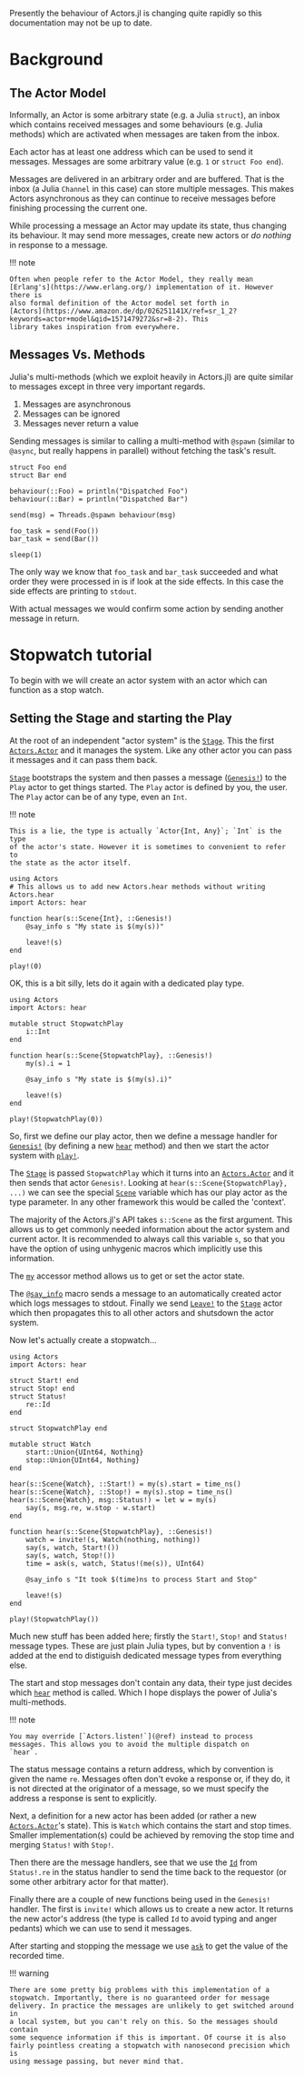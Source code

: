 Presently the behaviour of Actors.jl is changing quite rapidly so this
documentation may not be up to date.

# Background

## The Actor Model

Informally, an Actor is some arbitrary state (e.g. a Julia `struct`), an inbox
which contains received messages and some behaviours (e.g. Julia methods)
which are activated when messages are taken from the inbox.

Each actor has at least one address which can be used to send it
messages. Messages are some arbitrary value (e.g. `1` or `struct Foo end`).

Messages are delivered in an arbitrary order and are buffered. That is the
inbox (a Julia `Channel` in this case) can store multiple messages. This makes
Actors asynchronous as they can continue to receive messages before finishing
processing the current one.

While processing a message an Actor may update its state, thus changing its
behaviour. It may send more messages, create new actors or *do nothing* in
response to a message.

!!! note

    Often when people refer to the Actor Model, they really mean
    [Erlang's](https://www.erlang.org/) implementation of it. However there is
    also formal definition of the Actor model set forth in
    [Actors](https://www.amazon.de/dp/026251141X/ref=sr_1_2?keywords=actor+model&qid=1571479272&sr=8-2). This
    library takes inspiration from everywhere.

## Messages Vs. Methods

Julia's multi-methods (which we exploit heavily in Actors.jl) are quite
similar to messages except in three very important regards.

1. Messages are asynchronous
2. Messages can be ignored
3. Messages never return a value

Sending messages is similar to calling a multi-method with `@spawn` (similar to
`@async`, but really happens in parallel) without fetching the task's result.

```@example
struct Foo end
struct Bar end

behaviour(::Foo) = println("Dispatched Foo")
behaviour(::Bar) = println("Dispatched Bar")

send(msg) = Threads.@spawn behaviour(msg)

foo_task = send(Foo())
bar_task = send(Bar())

sleep(1)
```

The only way we know that `foo_task` and `bar_task` succeeded and what order
they were processed in is if look at the side effects. In this case the side
effects are printing to `stdout`.

With actual messages we would confirm some action by sending another message
in return.

# Stopwatch tutorial

To begin with we will create an actor system with an actor which can function
as a stop watch.

## Setting the Stage and starting the Play

At the root of an independent "actor system" is the [`Stage`](@ref). This the
first [`Actors.Actor`](@ref) and it manages the system. Like any other actor
you can pass it messages and it can pass them back.

[`Stage`](@ref) bootstraps the system and then passes a message
([`Genesis!`](@ref)) to the `Play` actor to get things started. The `Play`
actor is defined by you, the user. The `Play` actor can be of any type, even
an `Int`.

!!! note

    This is a lie, the type is actually `Actor{Int, Any}`; `Int` is the type
    of the actor's state. However it is sometimes to convenient to refer to
    the state as the actor itself.

```@example
using Actors
# This allows us to add new Actors.hear methods without writing Actors.hear
import Actors: hear

function hear(s::Scene{Int}, ::Genesis!)
	@say_info s "My state is $(my(s))"

	leave!(s)
end

play!(0)
```

OK, this is a bit silly, lets do it again with a dedicated play type.

```@example
using Actors
import Actors: hear

mutable struct StopwatchPlay
	i::Int
end

function hear(s::Scene{StopwatchPlay}, ::Genesis!)
	my(s).i = 1

	@say_info s "My state is $(my(s).i)"

	leave!(s)
end

play!(StopwatchPlay(0))
```

So, first we define our play actor, then we define a message handler for
[`Genesis!`](@ref) (by defining a new [`hear`](@ref) method) and then we start
the actor system with [`play!`](@ref).

The [`Stage`](@ref) is passed `StopwatchPlay` which it turns into an
[`Actors.Actor`](@ref) and it then sends that actor `Genesis!`. Looking at
`hear(s::Scene{StopwatchPlay}, ...)` we can see the special [`Scene`](@ref)
variable which has our play actor as the type parameter. In any other framework
this would be called the 'context'.

The majority of the Actors.jl's API takes `s::Scene` as the first
argument. This allows us to get commonly needed information about the actor
system and current actor. It is recommended to always call this variable `s`,
so that you have the option of using unhygenic macros which implicitly use
this information.

The [`my`](@ref) accessor method allows us to get or set the actor
state.

The [`@say_info`](@ref) macro sends a message to an automatically created
actor which logs messages to stdout. Finally we send [`Leave!`](@ref) to the
[`Stage`](@ref) actor which then propagates this to all other actors and
shutsdown the actor system.

Now let's actually create a stopwatch...

```@example
using Actors
import Actors: hear

struct Start! end
struct Stop! end
struct Status!
	re::Id
end

struct StopwatchPlay end

mutable struct Watch
	start::Union{UInt64, Nothing}
	stop::Union{UInt64, Nothing}
end

hear(s::Scene{Watch}, ::Start!) = my(s).start = time_ns()
hear(s::Scene{Watch}, ::Stop!) = my(s).stop = time_ns()
hear(s::Scene{Watch}, msg::Status!) = let w = my(s)
	say(s, msg.re, w.stop - w.start)
end

function hear(s::Scene{StopwatchPlay}, ::Genesis!)
	watch = invite!(s, Watch(nothing, nothing))
	say(s, watch, Start!())
	say(s, watch, Stop!())
	time = ask(s, watch, Status!(me(s)), UInt64)

	@say_info s "It took $(time)ns to process Start and Stop"

	leave!(s)
end

play!(StopwatchPlay())
```

Much new stuff has been added here; firstly the `Start!`, `Stop!` and `Status!`
message types. These are just plain Julia types, but by convention a `!` is
added at the end to distiguish dedicated message types from everything else.

The start and stop messages don't contain any data, their type just decides
which [`hear`](@ref) method is called. Which I hope displays the power of Julia's
multi-methods.

!!! note

    You may override [`Actors.listen!`](@ref) instead to process
    messages. This allows you to avoid the multiple dispatch on
    `hear`.

The status message contains a return address, which by convention is given the
name `re`. Messages often don't evoke a response or, if they do, it is not
directed at the originator of a message, so we must specify the address a
response is sent to explicitly.

Next, a definition for a new actor has been added (or rather a new
[`Actors.Actor`](@ref)'s state). This is `Watch` which contains the start and stop
times. Smaller implementation(s) could be achieved by removing the stop time
and merging `Status!` with `Stop!`.

Then there are the message handlers, see that we use the [`Id`](@ref) from
`Status!.re` in the status handler to send the time back to the requestor (or
some other arbitrary actor for that matter).

Finally there are a couple of new functions being used in the `Genesis!`
handler. The first is `invite!` which allows us to create a new actor. It
returns the new actor's address (the type is called `Id` to avoid typing and
anger pedants) which we can use to send it messages.

After starting and stopping the message we use [`ask`](@ref) to get the value
of the recorded time.

!!! warning

    There are some pretty big problems with this implementation of a
    stopwatch. Importantly, there is no guaranteed order for message
    delivery. In practice the messages are unlikely to get switched around in
    a local system, but you can't rely on this. So the messages should contain
    some sequence information if this is important. Of course it is also
    fairly pointless creating a stopwatch with nanosecond precision which is
    using message passing, but never mind that.
